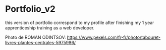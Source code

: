 # Portfolio_v2
this version of portfolio correspond to my profile after finishing my 1 year apprenticeship training as a web developer. 

Photo de ROMAN ODINTSOV: https://www.pexels.com/fr-fr/photo/tabouret-livres-plantes-centrales-5975986/